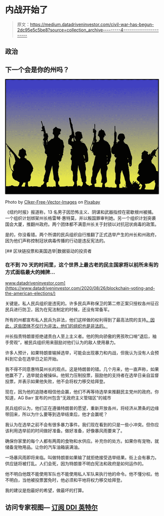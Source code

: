 # 内战开始了

> 原文：<https://medium.datadriveninvestor.com/civil-war-has-begun-2dc95e5c5be8?source=collection_archive---------4----------------------->

## 政治

## 下一个会是你的州吗？

![](img/700a08b2f9234cf408a477df1f8e788d.png)

Photo by [Clker-Free-Vector-Images](https://pixabay.com/users/clker-free-vector-images-3736/) on [Pixabay](https://pixabay.com/vectors/soldiers-military-army-militia-311925/)

《纽约时报》报道称，13 名男子因恐怖主义、阴谋和武器指控在密歇根州被捕。一个组织计划绑架州长格雷琴·惠特莫，并以叛国罪审判她。另一个组织计划突袭国会大厦，推翻州政府。两个团体都不满意州长关于封锁以对抗冠状病毒的政策。

是的，你没看错。两个所谓的民兵组织自行推翻了正式选举产生的州长和州政府，因为他们声称控制冠状病毒传播的行动是违反宪法的。

[](https://www.datadriveninvestor.com/2020/08/26/blockchain-voting-and-the-american-elections/) [## 区块链投票和美国选举|数据驱动的投资者

### 在不到 70 天的时间里，这个世界上最古老的民主国家将以前所未有的方式面临最大的摊牌…

www.datadriveninvestor.com](https://www.datadriveninvestor.com/2020/08/26/blockchain-voting-and-the-american-elections/) 

关键是。私人民兵组织是违宪的。许多民兵声称保卫的第二修正案只授权各州征召民兵进行防卫，因为在宪法制定的时候，还没有常备军。

所有的州都宣布私人民兵为非法，他们这样做的权利得到了最高法院的支持[。因此，这些团体不仅行为非法，他们的组织也是非法的。](https://law.jrank.org/pages/10067/Second-Amendment-PRIVATE-MILITIAS.html)

州长指责特朗普拒绝谴责白人至上主义者。他的狗向骄傲的男孩吹口哨“退后，袖手旁观”，被民兵组织用来鼓励对他们认为的敌人使用暴力。

许多人预计，如果特朗普输掉选举，可能会出现暴力和内战，但我认为没有人会预料到它会在选举日之前开始。

我不得不同意惠特莫州长的观点。这是特朗普的错。几个月来，他一直声称，如果他赢不了，选举就会被操纵。他努力压制投票，鼓励他的支持者在选举日亲自监督投票，并表示如果他失败，他不会将权力移交给拜登。

现在，因为他的追随者相信他会赢，他们不再等待选举来推翻民主党州的政府。你知道，AG Barr 宣布的州包含“无政府主义管辖区”的城市

民兵组织认为，他们正在遵循特朗普的愿望，重新开放各州，将经济从萧条的边缘带回来，所以为什么要等到选举结束后，他才会赢呢？

我认为在选举之前不会有很多暴力事件。我们现在看到的只是一些小冲突。但你应该利用选举前的时间做好准备。做好准备，好像暴风雨要来了。

确保你家里的每个人都有两周的食物和水供应。补充你的处方。如果你有宠物，就储备宠物用品。让你的汽车油箱装满油。

一场暴风雨即将来临。叫做特朗普如果输了就拒绝接受选举结果。街上会有暴力。供应链将被打乱。人们会死，因为特朗普不明白宪法和政府是如何运作的。

他不明白他既不能使用军队也不能使用私人军队来执行他的命令。他不懂分权。他不明白，当他被投票罢免时，他必须和平地将权力移交给拜登。

我的建议是抱最好的希望，做最坏的打算。

## 访问专家视图— [订阅 DDI 英特尔](https://datadriveninvestor.com/ddi-intel)